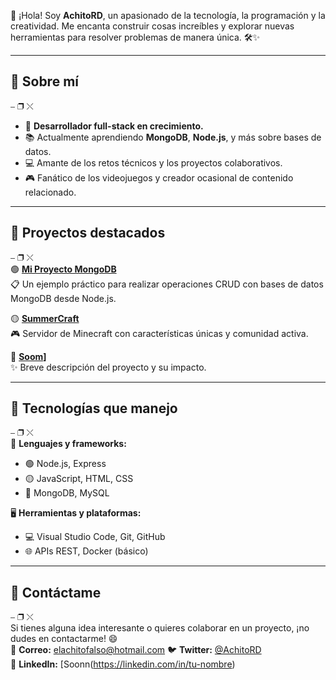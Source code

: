 👋 ¡Hola! Soy **AchitoRD**, un apasionado de la tecnología, la programación y la creatividad. Me encanta construir cosas increíbles y explorar nuevas herramientas para resolver problemas de manera única. 🛠️✨  

---

## 🚀 Sobre mí  
⎯ ❐ ⤬  
- 🌟 **Desarrollador full-stack en crecimiento.**  
- 📚 Actualmente aprendiendo **MongoDB**, **Node.js**, y más sobre bases de datos.  
- 💻 Amante de los retos técnicos y los proyectos colaborativos.  
- 🎮 Fanático de los videojuegos y creador ocasional de contenido relacionado.  

---

## 📂 Proyectos destacados  
⎯ ❐ ⤬  
🟢 **[Mi Proyecto MongoDB](https://github.com/tu-usuario/mi-proyecto-mongodb)**  
📋 Un ejemplo práctico para realizar operaciones CRUD con bases de datos MongoDB desde Node.js.

🟡 **[SummerCraft](https://discord.gg/5CEqXxWxE6)**  
🎮 Servidor de Minecraft con características únicas y comunidad activa.

🔴 **[Soom]([https://github.com/tu-usuario/otro-proyecto)]**  
✨ Breve descripción del proyecto y su impacto.

---

## 💾 Tecnologías que manejo  
⎯ ❐ ⤬  
🔧 **Lenguajes y frameworks:**  
- 🟢 Node.js, Express  
- 🟡 JavaScript, HTML, CSS  
- 🔴 MongoDB, MySQL  

🖥️ **Herramientas y plataformas:**  
- 💻 Visual Studio Code, Git, GitHub  
- 🌐 APIs REST, Docker (básico)

---

## 💬 Contáctame  
⎯ ❐ ⤬  
Si tienes alguna idea interesante o quieres colaborar en un proyecto, ¡no dudes en contactarme! 😄  
📧 **Correo:** elachitofalso@hotmail.com
🐦 **Twitter:** [@AchitoRD](https://twitter.com/AchitoRD)  
💼 **LinkedIn:** [Soonn(https://linkedin.com/in/tu-nombre)  
